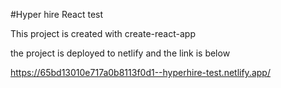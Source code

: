 #Hyper hire React test

This project is created with create-react-app

the project is deployed to netlify and the link is below

https://65bd13010e717a0b8113f0d1--hyperhire-test.netlify.app/
